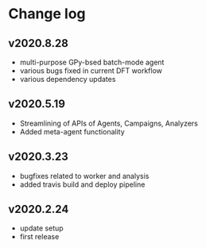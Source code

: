 Change log
==========

v2020.8.28
----------
* multi-purpose GPy-bsed batch-mode agent
* various bugs fixed in current DFT workflow
* various dependency updates

v2020.5.19
----------
* Streamlining of APIs of Agents, Campaigns, Analyzers
* Added meta-agent functionality

v2020.3.23
----------
* bugfixes related to worker and analysis
* added travis build and deploy pipeline

v2020.2.24
----------
* update setup
* first release
